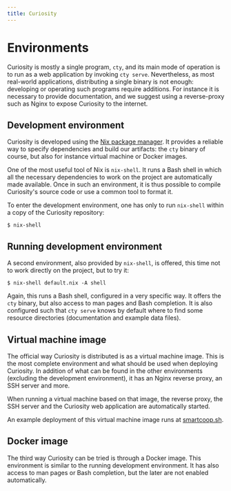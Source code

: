 ```yaml
---
title: Curiosity
---
```



# Environments

Curiosity is mostly a single program, `cty`, and its main mode of operation is
to run as a web application by invoking `cty serve`. Nevertheless, as most
real-world applications, distributing a single binary is not enough: developing
or operating such programs require additions. For instance it is necessary to
provide documentation, and we suggest using a reverse-proxy such as Nginx to
expose Curiosity to the internet.

## Development environment

Curiosity is developed using the [Nix package
manager](https://nixos.org/guides/how-nix-works.html). It provides a reliable
way to specify dependencies and build our artifacts: the `cty` binary of
course, but also for instance virtual machine or Docker images.

One of the most useful tool of Nix is `nix-shell`. It runs a Bash shell in
which all the necessary dependencies to work on the project are automatically
made available. Once in such an environment, it is thus possible to compile
Curiosity's source code or use a common tool to format it.

To enter the development environment, one has only to run `nix-shell` within
a copy of the Curiosity repository:

```
$ nix-shell
```

## Running development environment

A second environment, also provided by `nix-shell`, is offered, this time not
to work directly on the project, but to try it:

```
$ nix-shell default.nix -A shell
```

Again, this runs a Bash shell, configured in a very specific way. It offers the
`cty` binary, but also access to man pages and Bash completion. It is also
configured such that `cty serve` knows by default where to find some resource
directories (documentation and example data files).

## Virtual machine image

The official way Curiosity is distributed is as a virtual machine image. This
is the most complete environment and what should be used when deploying
Curiosity. In addition of what can be found in the other environments
(excluding the development environment), it has an Nginx reverse proxy, an SSH
server and more.

When running a virtual machine based on that image, the reverse proxy, the SSH
server and the Curiosity web application are automatically started.

An example deployment of this virtual machine image runs at
[smartcoop.sh](https://smartcoop.sh).

## Docker image

The third way Curiosity can be tried is through a Docker image. This
environment is similar to the running development environment. It has also
access to man pages or Bash completion, but the later are not enabled
automatically.
